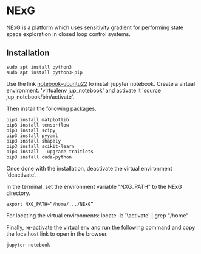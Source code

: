 # NExG

NExG is a platform which uses sensitivity gradient for performing state space exploration in closed loop control systems.

## Installation

```
sudo apt install python3
sudo apt install python3-pip
```

Use the link [notebook-ubuntu22](https://linuxhint.com/install-jupyter-notebook-ubuntu-22-04/) to install jupyter notebook.
Create a virtual environment. 'virtualenv jup_notebook' and activate it 'source jup_notebook/bin/activate'.


Then install the following packages.

```
pip3 install matplotlib
pip3 install tensorflow
pip3 install scipy
pip3 install pyyaml
pip3 install shapely
pip3 install scikit-learn
pip3 install --upgrade traitlets
pip3 install cuda-python
```

Once done with the installation, deactivate the virtual environment 'deactivate'.

In the terminal, set the environment variable "NXG_PATH" to the NExG directory.

```
export NXG_PATH=”/home/.../NExG”
```

For locating the virtual environments: locate -b '\activate' | grep "/home"

Finally, re-activate the virtual env and run the following command and copy the localhost link to open in the browser.

```
jupyter notebook
```